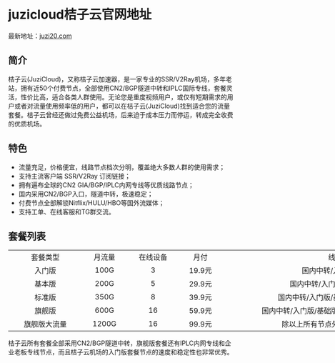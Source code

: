 # juzicloud桔子云官网地址

最新地址：[juzi20.com](https://juzi69.com/auth/register?code=uiT6)

## 简介

桔子云(JuziCloud)，又称桔子云加速器，是一家专业的SSR/V2Ray机场，多年老站，拥有近50个付费节点，全部使用CN2/BGP隧道中转和IPLC国际专线，套餐灵活，性价比高，适合各类人群使用。无论您是重度视频用户，或仅有短期需求的用户或者对流量使用频率低的用户，都可以在桔子云(JuziCloud)找到适合您的流量套餐。桔子云曾经还做过免费公益机场，后来迫于成本压力而停运，转成完全收费的优质机场。

## 特色

<ul>
<li>流量充足，价格便宜，线路节点档次分明，覆盖绝大多数人群的使用需求；</li>
<li>支持主流客户端 SSR/V2Ray 订阅链接；</li>
<li>拥有遍布全球的CN2 GIA/BGP/IPLC内网专线等优质线路节点；</li>
<li>国内采用CN2/BGP入口，隧道中转，极速稳定；</li>
<li>付费节点全部解锁Nitflix/HULU/HBO等国外流媒体；</li>
<li>支持工单、在线客服和TG群交流。</li>
</ul>

## 套餐列表

<table style="width: 988px;">
<tbody>
<tr>
<td style="text-align: center; width: 165px;">套餐类型</td>
<td style="text-align: center; width: 86px;">月流量</td>
<td style="text-align: center; width: 112px;">在线设备</td>
<td style="text-align: center; width: 82px;">月付</td>
<td style="text-align: center; width: 543px;">线路</td>
</tr>
<tr>
<td style="text-align: center; width: 165px;">入门版</td>
<td style="text-align: center; width: 86px;">100G</td>
<td style="text-align: center; width: 112px;">3</td>
<td style="text-align: center; width: 82px;">19.9元</td>
<td style="text-align: center; width: 543px;">国内中转/入门版节点</td>
</tr>
<tr>
<td style="text-align: center; width: 165px;">基本版</td>
<td style="text-align: center; width: 86px;">200G</td>
<td style="text-align: center; width: 112px;">5</td>
<td style="text-align: center; width: 82px;">29.9元</td>
<td style="text-align: center; width: 543px;">国内中转/入门版/基础版节点</td>
</tr>
<tr>
<td style="text-align: center; width: 165px;">标准版</td>
<td style="text-align: center; width: 86px;">350G</td>
<td style="text-align: center; width: 112px;">8</td>
<td style="text-align: center; width: 82px;">39.9元</td>
<td style="text-align: center; width: 543px;">国内中转/入门版/基础版/标准版节点</td>
</tr>
<tr>
<td style="text-align: center; width: 165px;">旗舰版</td>
<td style="text-align: center; width: 86px;">600G</td>
<td style="text-align: center; width: 112px;">16</td>
<td style="text-align: center; width: 82px;">59.9元</td>
<td style="text-align: center; width: 543px;">国内中转/入门版/基础版/标准版节点/IPLC专线</td>
</tr>
<tr>
<td style="text-align: center; width: 165px;">旗舰版大流量</td>
<td style="text-align: center; width: 86px;">1200G</td>
<td style="text-align: center; width: 112px;">16</td>
<td style="text-align: center; width: 82px;">99.9元</td>
<td style="text-align: center; width: 543px;">除以上所有节点外，还有老板专线</td>
</tr>
</tbody>
</table>

桔子云所有套餐全部采用CN2/BGP隧道中转，旗舰版套餐还有IPLC内网专线和企业老板专线节点，而且桔子云机场的入门版套餐节点的速度和稳定性也非常优秀。
